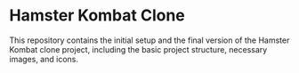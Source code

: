 # Hamster Kombat Clone

This repository contains the initial setup and the final version of the Hamster Kombat clone project, including the basic project structure, necessary images, and icons.
